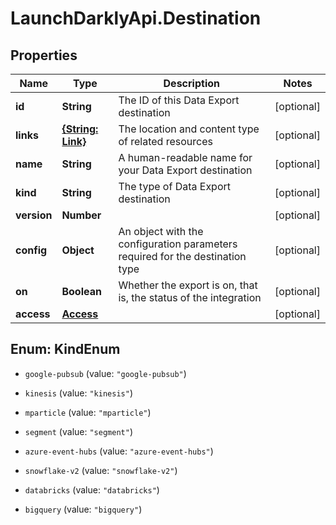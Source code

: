 # LaunchDarklyApi.Destination

## Properties

Name | Type | Description | Notes
------------ | ------------- | ------------- | -------------
**id** | **String** | The ID of this Data Export destination | [optional] 
**links** | [**{String: Link}**](Link.md) | The location and content type of related resources | [optional] 
**name** | **String** | A human-readable name for your Data Export destination | [optional] 
**kind** | **String** | The type of Data Export destination | [optional] 
**version** | **Number** |  | [optional] 
**config** | **Object** | An object with the configuration parameters required for the destination type | [optional] 
**on** | **Boolean** | Whether the export is on, that is, the status of the integration | [optional] 
**access** | [**Access**](Access.md) |  | [optional] 



## Enum: KindEnum


* `google-pubsub` (value: `"google-pubsub"`)

* `kinesis` (value: `"kinesis"`)

* `mparticle` (value: `"mparticle"`)

* `segment` (value: `"segment"`)

* `azure-event-hubs` (value: `"azure-event-hubs"`)

* `snowflake-v2` (value: `"snowflake-v2"`)

* `databricks` (value: `"databricks"`)

* `bigquery` (value: `"bigquery"`)




